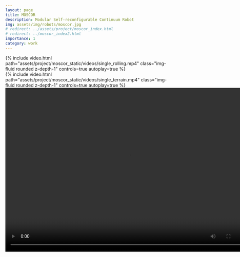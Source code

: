 ```yaml
---
layout: page
title: MOSCOR
description: Modular Self-reconfigurable Continuum Robot
img: assets/img/robots/moscor.jpg
# redirect: ../assets/project/moscor_index.html
# redirect: ../moscor_index2.html
importance: 1
category: work
---
```


<div class="row mt-3">
    <div class="col-sm mt-3 mt-md-0">
        {% include video.html path="assets/project/moscor_static/videos/single_rolling.mp4" class="img-fluid rounded z-depth-1" controls=true autoplay=true %}
    </div>
    <div class="col-sm mt-3 mt-md-0">
        {% include video.html path="assets/project/moscor_static/videos/single_terrain.mp4" class="img-fluid rounded z-depth-1" controls=true autoplay=true %}
    </div>
</div>


<video autoplay="autoplay" loop="loop" width="768" height="512">
  <source src="/assets/project/moscor_static/videos/single_rolling.mp4" type="video/mp4">
</video>